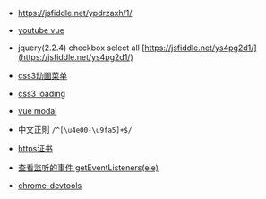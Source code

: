 - https://jsfiddle.net/ypdrzaxh/1/

- [youtube vue](https://www.youtube.com/watch?v=1CrZX259CXk&list=PLkZU2rKh1mT-FVgtePvwmApoX-bWhwhau)

- jquery(2.2.4) checkbox select all [https://jsfiddle.net/ys4pg2d1/](https://jsfiddle.net/ys4pg2d1/)

- [css3动画菜单](http://www.html5tricks.com/demo/css3-responsive-slider-menu/index.html)

- [css3 loading](http://www.html5tricks.com/demo/css3-robot-loading-animation/index2.html)

- [vue modal](https://jsfiddle.net/yyx990803/msx42stu)

- 中文正則 `/^[\u4e00-\u9fa5]+$/`

- [https证书](https://letsencrypt.org/)

- [查看监听的事件 getEventListeners(ele)](https://segmentfault.com/q/1010000000446492)

- [chrome-devtools](https://developers.google.com/web/tools/chrome-devtools/console/command-line-reference)
